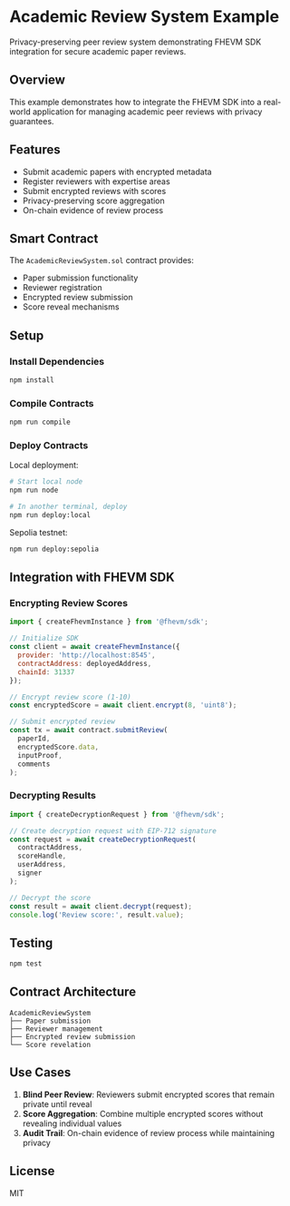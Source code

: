 # Academic Review System Example

Privacy-preserving peer review system demonstrating FHEVM SDK integration for secure academic paper reviews.

## Overview

This example demonstrates how to integrate the FHEVM SDK into a real-world application for managing academic peer reviews with privacy guarantees.

## Features

- Submit academic papers with encrypted metadata
- Register reviewers with expertise areas
- Submit encrypted reviews with scores
- Privacy-preserving score aggregation
- On-chain evidence of review process

## Smart Contract

The `AcademicReviewSystem.sol` contract provides:

- Paper submission functionality
- Reviewer registration
- Encrypted review submission
- Score reveal mechanisms

## Setup

### Install Dependencies

```bash
npm install
```

### Compile Contracts

```bash
npm run compile
```

### Deploy Contracts

Local deployment:

```bash
# Start local node
npm run node

# In another terminal, deploy
npm run deploy:local
```

Sepolia testnet:

```bash
npm run deploy:sepolia
```

## Integration with FHEVM SDK

### Encrypting Review Scores

```javascript
import { createFhevmInstance } from '@fhevm/sdk';

// Initialize SDK
const client = await createFhevmInstance({
  provider: 'http://localhost:8545',
  contractAddress: deployedAddress,
  chainId: 31337
});

// Encrypt review score (1-10)
const encryptedScore = await client.encrypt(8, 'uint8');

// Submit encrypted review
const tx = await contract.submitReview(
  paperId,
  encryptedScore.data,
  inputProof,
  comments
);
```

### Decrypting Results

```javascript
import { createDecryptionRequest } from '@fhevm/sdk';

// Create decryption request with EIP-712 signature
const request = await createDecryptionRequest(
  contractAddress,
  scoreHandle,
  userAddress,
  signer
);

// Decrypt the score
const result = await client.decrypt(request);
console.log('Review score:', result.value);
```

## Testing

```bash
npm test
```

## Contract Architecture

```
AcademicReviewSystem
├── Paper submission
├── Reviewer management
├── Encrypted review submission
└── Score revelation
```

## Use Cases

1. **Blind Peer Review**: Reviewers submit encrypted scores that remain private until reveal
2. **Score Aggregation**: Combine multiple encrypted scores without revealing individual values
3. **Audit Trail**: On-chain evidence of review process while maintaining privacy

## License

MIT
